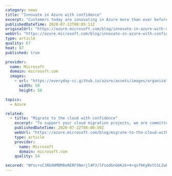 ```yaml
---
category: news
title: "Innovate in Azure with confidence"
excerpt: "Customers today are innovating in Azure more than ever before for their applications and their analytics solutions. Here’s why."
publishedDateTime: 2020-07-22T08:05:11Z
originalUrl: "https://azure.microsoft.com/blog/innovate-in-azure-with-confidence/"
webUrl: "https://azure.microsoft.com/blog/innovate-in-azure-with-confidence/"
type: article
quality: 67
heat: 87
published: true

provider:
  name: Microsoft
  domain: microsoft.com
  images:
    - url: "https://everyday-cc.github.io/azure/assets/images/organizations/microsoft.com-50x50.jpg"
      width: 50
      height: 50

topics:
  - Azure

related:
  - title: "Migrate to the cloud with confidence"
    excerpt: "To support your cloud migration projects, we are committed to solutions that optimize costs, scale efficiencies, and bring unmatched security and compliance."
    publishedDateTime: 2020-07-22T08:00:50Z
    webUrl: "https://azure.microsoft.com/blog/migrate-to-the-cloud-with-confidence/"
    type: article
    provider:
      name: Microsoft
      domain: microsoft.com
    quality: 54

secured: "WYsc+sCJRGXHMDM8eRERF5Nerjl4PJ/lFsodGnG6Kzk+4+qsTkKyRxtCSLZwE6S4gbzz9rvluvNBLR4oUs0cDCie89FZgbr7UyAjcUcSJxhEW/4249qXO1FAnqcWXLHaWhrjMR1vVd3PqwoRlVw+PrQp9uxpqrAbpyi2FLH2l5Xq1QM49DcGCseFL3afQvVOrlhJQguqfU/muyMiSqTtGeX6ZxpjVBLVNbQrEU9gzzGXprEd8oISCFEGhONZT4eBJJ0Epq5pDu+o+M9xYnaQ3sDnbz27LLISgDh7pa4u/8hI1BcV+BpWrZmTF6KHDMiiBMxslTC4Z9gR8amNYkmcG2U5CAKxkbUeSYKhy3w66eg=;pDizx+7b8tGxcGelRHpZiA=="
---
```


